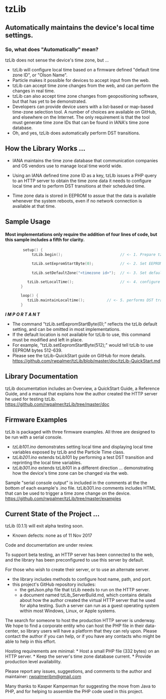 # tzLib

## Automatically maintains the device's local time settings.

### So, what does "Automatically" mean?
tzLib does not sense the device's time zone, but ...
*	tzLib will configure local time based on a firmware defined "default time zone ID", or "Olson Name".
*	Particle makes it possible for devices to accept input from the web.
*	tzLib can accept time zone changes from the web, and can perform the changes in real time. 
*	tzLib can also accept time zone changes from geopositioning software, but that has yet to be demonstrated.
*	Developers can provide device users with a list-based or map-based time-zone selection tool. A number of choices are available on GitHub, and elsewhere on the Internet. The only requirement is that the tool must generate time zone IDs that can be found in IANA's time zone database.
*	Oh, and yes, tzLib does automatically perform DST transitions.  


## How the Library Works ...

* IANA maintains the time zone database that communication companies and OS vendors use to manage local time world wide. 

* Using an IANA defined time zone ID as a key, tzLIb issues a PHP query to an HTTP server to obtain the time zone data it needs to configure local time and to perform DST transitions at their scheduled time.

* Time zone data is stored in EEPROM to assue that the data is available whenever the system reboots, even if no network connection is available at that time. 

## Sample Usage
#### Most implementations only require the addition of four lines of code, but this sample includes a fifth for clarity.

```cpp		
		setup() {
			tzLib.begin();                          // <- 1. Prepare tzLib to run

			tzLib.setEepromStartByte(0);            // <- 2. Set EEPROM location for tzLib to use		  
		  
			tzLib.setDefaultZone("<timezone id>"); 	// <- 3. Set default timezone

	      tzLib.setLocalTime();                  	// <- 4. configure local time   
	   }
		   
	   loop() {
	      tzLib.maintainLocaltime();          // <- 5. performs DST transitions & keeps time zone data current.
	   }
```

*__I M P O R T A N T__*  
* 	The command "tzLib.setEepromStartByte(0);" reflects the tzLib default setting, and can be omitted in most implementations.
* 	If the default location is not available for tzLib to use, this command must be modified and left in place. 
*	For example, "tzLib.setEepromStartByte(512);" would tell tzLib to use EEPROM bytes 512-639. 
*	Please see the tzLib-QuickStart guide on GitHub for more details. https://github.com/rwpalmer/tzLib/blob/master/doc/tzLib-QuickStart.md


##	Library Documentation
tzLib documentation includes an Overview, a QuickStart Guide, a Reference Guide, and a manual that explains how the author created the HTTP server he used for testing tzLib. https://github.com/rwpalmer/tzLib/tree/master/doc


##	Firmware Examples
tzLib is packaged with three firmware examples. All three are designed to be run with a serial console.
*	*tzLib101.ino* demonstrates setting local time and displaying local time variables exposed by tzLib and the Particle Time class.
*	*tzLib201.ino* extends txLib101 by performing a test DST transition and reprinting the local time variables.
*	*tzLib301.ino* extends tzLib101 in a different direction ... demonstrating how the device's time zone can be changed via the web.

Sample "serial console output" is included in the comments at the the bottom of each example's .ino file. tzLib301.ino comments includes HTML that can be used to trigger a time zone change on the device. https://github.com/rwpalmer/tzLib/tree/master/examples


## Current State of the Project ...

tzLib (0.1.1) will exit alpha testing soon.
*	Known defects: none as of 11 Nov 2017
	
Code and documentation are under review. 
	
To support beta testing, an HTTP server has been connected to the  web, and the library has been preconfigured to use this server by default. 
		
For those who wish to create their server, or to use an alternate server. 
* the library includes methods to configure host name, path, and port.
* this project's GitHub repository includes:
	* 	the getJson.php file that tzLib needs to run on the HTTP server.
	* 	a document named tzLib_ServerBuild.md,  which contains details about how the author created the virtual HTTP server that he used for alpha testing. Such a server can run as a guest operating system within most Windows, Linux, or Apple systems. 

The search for someone to host the production HTTP server is underway.  We hope to find a corporate entity who can host the PHP file in their data-center, so library users will have a platform that they can rely upon. Please contact the author if you can help, or if you have any contacts who might be able to help in this effort. 
		
Hosting requirements are minimal: 
	* 	Host a small PHP file (332 bytes) on an HTTP server.
	* 	Keep the server's time zone database current.
	* 	Provide production level availability.
		
Please report any issues, suggestions, and comments to the author and maintainer: rwpalmeribm@gmail.com
	   

Many thanks to Kasper Kamperman for suggesting the move from Java to PHP,
and for helping to assemble the PHP code used in this project.





